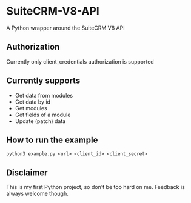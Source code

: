 # SuiteCRM-V8-API
A Python wrapper around the SuiteCRM V8 API
## Authorization
Currently only client_credentials authorization is supported
## Currently supports
* Get data from modules
* Get data by id
* Get modules
* Get fields of a module
* Update (patch) data
## How to run the example
```
python3 example.py <url> <client_id> <client_secret>
```
## Disclaimer
This is my first Python project, so don't be too hard on me. Feedback is always welcome though.